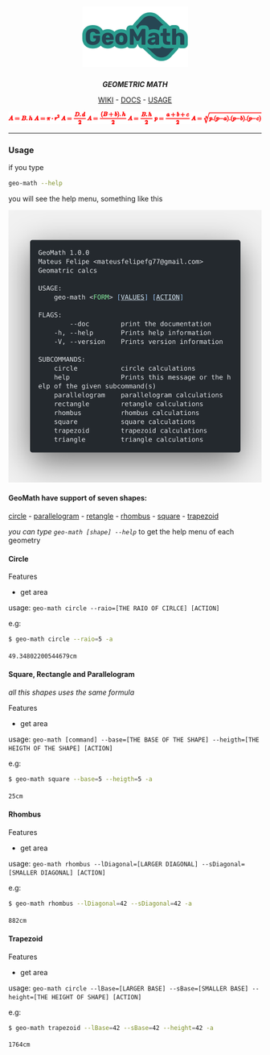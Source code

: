 <div align="center">

<!-- # GeoMath -->
# ![GeoMath](.github/assets/logo.png)
_**GEOMETRIC MATH**_

[WIKI](https://github.com/mateusfg7/GeoMath/wiki) - [DOCS](https://mateusfg7.github.io/GeoMath/geo_math/) - [USAGE](#geomath-have-support-of-seven-shapes)

![formulas](.github/assets/formulas.png)

<!-- ![circle](.github/assets/formulas/circle.png)
![rhombus](.github/assets/formulas/rhombus.png)
![square](.github/assets/formulas/square.png)
![trapezoid](.github/assets/formulas/trapezoid.png)
![triangle](.github/assets/formulas/triangle.png)
![semi-perimeter](.github/assets/formulas/semi-perimeter.png)
![perimeter-area](.github/assets/formulas/perimeter-area.png) -->

</div>

---

### Usage

if you type 
```bash
geo-math --help
```

you will see the help menu, something like this

![Help Code](.github/assets/polacode_help.png)

#### **GeoMath have support of seven shapes:**

[circle](#circle) - [parallelogram](#square-rectangle-and-parallelogram) - [retangle](#square-rectangle-and-parallelogram) - [rhombus](#rhombus) - [square](#square-rectangle-and-parallelogram) - [trapezoid](#trapezoid)

_you can type `geo-math [shape] --help`_ to get the help menu of each geometry

#### Circle

Features
- get area

usage: `geo-math circle --raio=[THE RAIO OF CIRLCE] [ACTION]`

e.g:
```bash
$ geo-math circle --raio=5 -a

49.34802200544679cm
```
#### Square, Rectangle and Parallelogram

_all this shapes uses the same formula_

Features
- get area

usage: `geo-math [command] --base=[THE BASE OF THE SHAPE] --heigth=[THE HEIGTH OF THE SHAPE] [ACTION]`

e.g:
```bash
$ geo-math square --base=5 --heigth=5 -a

25cm
```
#### Rhombus

Features
- get area

usage: `geo-math rhombus --lDiagonal=[LARGER DIAGONAL] --sDiagonal=[SMALLER DIAGONAL] [ACTION]`

e.g:
```bash
$ geo-math rhombus --lDiagonal=42 --sDiagonal=42 -a

882cm
```
#### Trapezoid

Features
- get area

usage: `geo-math circle --lBase=[LARGER BASE] --sBase=[SMALLER BASE] --height=[THE HEIGHT OF SHAPE] [ACTION]`

e.g:
```bash
$ geo-math trapezoid --lBase=42 --sBase=42 --height=42 -a

1764cm 
```